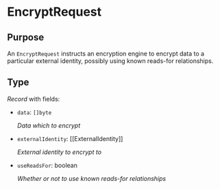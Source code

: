 # EncryptRequest

## Purpose

<!-- --8<-- [start:purpose] -->
An `EncryptRequest` instructs an encryption engine to encrypt data to a particular external identity, possibly using known reads-for relationships.
<!-- --8<-- [end:purpose] -->

## Type

<!-- --8<-- [start:type] -->
<div class="type" markdown>

*Record* with fields:

- `data`: `[]byte`

  *Data which to encrypt*

- `externalIdentity`: [[ExternalIdentity]]

  *External identity to encrypt to*

- `useReadsFor`: boolean

  *Whether or not to use known reads-for relationships*
</div>
<!-- --8<-- [end:type] -->